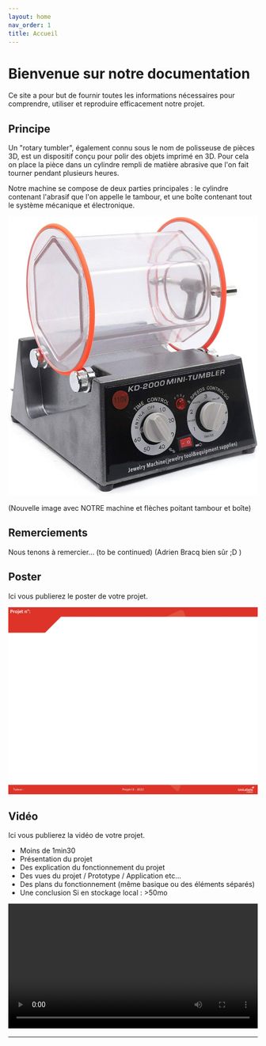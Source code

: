 ```yaml
---
layout: home
nav_order: 1
title: Accueil
---
```


# Bienvenue sur notre documentation

Ce site a pour but de fournir toutes les informations nécessaires pour comprendre, utiliser et reproduire efficacement notre projet.

## Principe

Un "rotary tumbler", également connu sous le nom de polisseuse de pièces 3D, est un dispositif conçu pour polir des objets imprimé en 3D. Pour cela on place la pièce dans un cylindre rempli de matière abrasive que l'on fait tourner pendant plusieurs heures.

Notre machine se compose de deux parties principales : le cylindre contenant l'abrasif que l'on appelle le tambour, et une boîte contenant tout le système mécanique et électronique.

![Polisseuse 3D chopée sur Google Images](images/polisseuse.jpg)

(Nouvelle image avec NOTRE machine et flèches poitant tambour et boîte)

## Remerciements
Nous tenons à remercier... (to be continued) (Adrien Bracq bien sûr ;D )

## Poster

Ici vous publierez le poster de votre projet.

![Poster projet](images/poster.jpg)

## Vidéo

Ici vous publierez la vidéo de votre projet. 
- Moins de 1min30
- Présentation du projet 
- Des explication du fonctionnement du projet
- Des vues du projet / Prototype / Application etc... 
- Des plans du fonctionnement (même basique ou des éléments séparés)
- Une conclusion
Si en stockage local : >50mo

<video src="images/intro_amiens.mp4" controls title="Title"  style="width: 100%;"></video>

---
